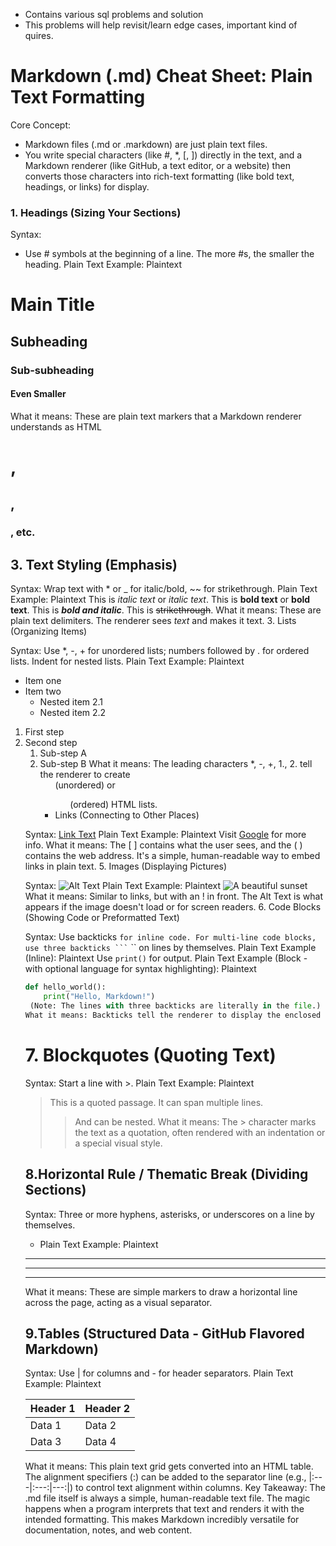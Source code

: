 - Contains various sql problems and solution
- This problems will help revisit/learn edge cases,
important kind of quires.


# Markdown (.md) Cheat Sheet: Plain Text Formatting

Core Concept: 
- Markdown files (.md or .markdown) are just plain text files. 
- You write special characters (like #, *, [, ]) directly in the text, and a Markdown renderer (like GitHub, a text editor, or a website) then converts those characters into rich-text formatting (like bold text, headings, or links) for display.

### 1. Headings (Sizing Your Sections)

Syntax: 
- Use # symbols at the beginning of a line. The more #s, the smaller the heading.
Plain Text Example:
Plaintext
# Main Title
## Subheading
### Sub-subheading
#### Even Smaller
What it means: These are plain text markers that a Markdown renderer understands as HTML <h1>, <h2>, <h3>, etc.

## 3. Text Styling (Emphasis)

Syntax: Wrap text with * or _ for italic/bold, ~~ for strikethrough.
Plain Text Example:
Plaintext
This is *italic text* or _italic text_.
This is **bold text** or __bold text__.
This is ***bold and italic***.
This is ~~strikethrough~~.
What it means: These are plain text delimiters. The renderer sees *text* and makes it text.
3. Lists (Organizing Items)

Syntax: Use *, -, + for unordered lists; numbers followed by . for ordered lists. Indent for nested lists.
Plain Text Example:
Plaintext
* Item one
* Item two
    * Nested item 2.1
    * Nested item 2.2
1. First step
2. Second step
    1. Sub-step A
    2. Sub-step B
What it means: The leading characters *, -, +, 1., 2. tell the renderer to create <ul> (unordered) or <ol> (ordered) HTML lists.
4. Links (Connecting to Other Places)

Syntax: [Link Text](URL "Optional Title")
Plain Text Example:
Plaintext
Visit [Google](https://www.google.com "Search Engine") for more info.
What it means: The [ ] contains what the user sees, and the ( ) contains the web address. It's a simple, human-readable way to embed links in plain text.
5. Images (Displaying Pictures)

Syntax: ![Alt Text](URL_to_Image "Optional Title")
Plain Text Example:
Plaintext
![A beautiful sunset](https://example.com/sunset.jpg "Sunset over the ocean")
What it means: Similar to links, but with an ! in front. The Alt Text is what appears if the image doesn't load or for screen readers.
6. Code Blocks (Showing Code or Preformatted Text)

Syntax: Use backticks ` for inline code. For multi-line code blocks, use three backticks ``` ` `` on lines by themselves.
Plain Text Example (Inline):
Plaintext
Use `print()` for output.
Plain Text Example (Block - with optional language for syntax highlighting):
Plaintext
```python
def hello_world():
    print("Hello, Markdown!")
 (Note: The lines with three backticks are literally in the file.)
What it means: Backticks tell the renderer to display the enclosed text as fixed-width, monospaced font, often for code. Three backticks create a block, and the word after the opening backticks hints at the programming language.
```
# 7. Blockquotes (Quoting Text)

Syntax: Start a line with >.
Plain Text Example:
Plaintext
> This is a quoted passage.
> It can span multiple lines.
>
>> And can be nested.
What it means: The > character marks the text as a quotation, often rendered with an indentation or a special visual style.

## 8.Horizontal Rule / Thematic Break (Dividing Sections)

Syntax: Three or more hyphens, asterisks, or underscores on a line by themselves.
- Plain Text Example:
Plaintext
---
***
___
What it means: These are simple markers to draw a horizontal line across the page, acting as a visual separator.
## 9.Tables (Structured Data - GitHub Flavored Markdown)

Syntax: Use | for columns and - for header separators.
Plain Text Example:
Plaintext

| Header 1 | Header 2 |
| -------- | -------- |
| Data 1   | Data 2   |
| Data 3   | Data 4   |


What it means: This plain text grid gets converted into an HTML table. The alignment specifiers (:) can be added to the separator line (e.g., |:---|:---:|---:|) to control text alignment within columns.
Key Takeaway: The .md file itself is always a simple, human-readable text file. The magic happens when a program interprets that text and renders it with the intended formatting. This makes Markdown incredibly versatile for documentation, notes, and web content.